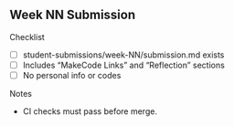 ## Week NN Submission

Checklist
- [ ] student-submissions/week-NN/submission.md exists
- [ ] Includes “MakeCode Links” and “Reflection” sections
- [ ] No personal info or codes

Notes
- CI checks must pass before merge.